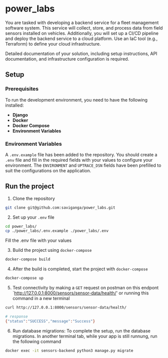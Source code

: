 # power_labs

You are tasked with developing a backend service for a fleet management software system. This service will collect, store, and process data from field sensors installed on vehicles. Additionally, you will set up a CI/CD pipeline and deploy the backend service to a cloud platform. Use an IaC tool (e.g., Terraform) to define your cloud infrastructure.

Detailed documentation of your solution, including setup instructions, API documentation, and infrastructure configuration is required.

## Setup

### Prerequisites

To run the development environment, you need to have the following installed:

- **Django**
- **Docker**
- **Docker Compose**
- **Environment Variables**

### Environment Variables

A `.env.example` file has been added to the repository. You should create a `.env` file and fill in the required fields with your values to configure your environment. The `ENVIRONMENT` and `UPTRACE_DSN` fields have been prefilled to suit the configurations on the application.

## Run the project

1. Clone the repository
```bash
git clone git@github.com:saviganga/power_labs.git
```

2. Set up your `.env` file
```bash
cd power_labs/
cp ./power_labs/.env.example ./power_labs/.env
```
Fill the .env file with your values

3. Build the project using `docker-compose`
```bash
docker-compose build
```

4. After the build is completed, start the project with `docker-compose`
```bash
docker-compose up
```

5. Test connectivity by making a `GET` request on postman on this endpont `http://127.0.0.1:8000/sensors/sensor-data/health/' or running this command in a new terminal
```bash
curl http://127.0.0.1:8000/sensors/sensor-data/health/

# response
{"status":"SUCCESS","message":"Success"}
```

6. Run database migrations: To complete the setup, run the database migrations. In another terminal tab, while your app is still runnung, run the following command
```bash
docker exec -it sensors-backend python3 manage.py migrate
```